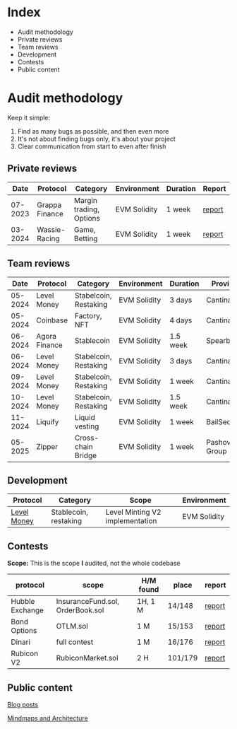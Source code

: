# Index
- Audit methodology
- Private reviews
- Team reviews
- Development
- Contests
- Public content


# Audit methodology
Keep it simple:
1. Find as many bugs as possible, and then even more
2. It's not about finding bugs only, it's about your project
3. Clear communication from start to even after finish

## Private reviews

| Date | Protocol | Category |  Environment | Duration | Report |
| ---- | ---- | ---- | ---- | ---- | ----- |
| 07-2023 | Grappa Finance | Margin trading, Options |  EVM Solidity | 1 week |[report](https://github.com/Delvir0/Audits/blob/main/Grappa%20Finance/report.md)
| 03-2024 |Wassie-Racing | Game, Betting | EVM Solidity | 1 week |[report](https://github.com/Delvir0/Audits/blob/main/Wassie-Racing/report.md)

## Team reviews
| Date | Protocol | Category |  Environment | Duration | Provider | Report |
| ---- | ---- | ---- | ----- | ---- | ---- | --- |
| 05-2024 | Level Money | Stabelcoin, Restaking | EVM Solidity | 3 days | Cantina | To be added |
| 05-2024 | Coinbase | Factory, NFT  | EVM Solidity | 4 days | Cantina | Private |
| 06-2024 | Agora Finance | Stablecoin  | EVM Solidity | 1.5 week | Spearbit | Private |
| 06-2024 | Level Money | Stabelcoin, Restaking | EVM Solidity | 3 days | Cantina | [Report](https://cantina.xyz/portfolio/131241f5-7399-476e-acd1-dc57c8f00e39) |
| 09-2024 | Level Money | Stabelcoin, Restaking | EVM Solidity | 1 week | Cantina | [Report](https://cantina.xyz/portfolio/99c7abab-0ff5-4e0e-a796-b1294271ca25) |
| 10-2024 | Level Money | Stabelcoin, Restaking | EVM Solidity | 1.5 week | Cantina | [Report](https://cantina.xyz/portfolio/612f3254-f6a6-420d-8d51-fb058e4af022) |
| 11-2024 | Liquify | Liquid vesting | EVM Solidity | 1 week | BailSecurity | Private |
| 05-2025 | Zipper | Cross-chain Bridge | EVM Solidity | 1 week | Pashov Group | To be added |

## Development
| Protocol | Category | Scope | Environment |
| --- | --- | --- | --- | 
| [Level Money](https://level.money/) | Stablecoin, restaking | Level Minting V2 implementation | EVM Solidity |

## Contests

**Scope:** This is the scope **I** audited, not the whole codebase

| protocol | scope | H/M found | place | report |
| ---- | ---- | ---------| ---- | ---- | 
| Hubble Exchange | InsuranceFund.sol, OrderBook.sol | 1H, 1 M | 14/148 | [report](https://audits.sherlock.xyz/contests/72/report)
| Bond Options | OTLM.sol | 1 M | 15/153 | [report](https://audits.sherlock.xyz/contests/99/report) 
| Dinari | full contest | 1 M | 16/176 | [report](https://audits.sherlock.xyz/contests/98/report) 
| Rubicon V2 | RubiconMarket.sol | 2 H | 101/179 | [report](https://github.com/Delvir0/Grappa-Finance/blob/main/GrappaFinance-FullCollateralEngine-report.md.pdf)

## Public content
[Blog posts](https://delviro.xyz/)

[Mindmaps and Architecture](https://www.youtube.com/watch?v=CbA_DCwHmCE)
